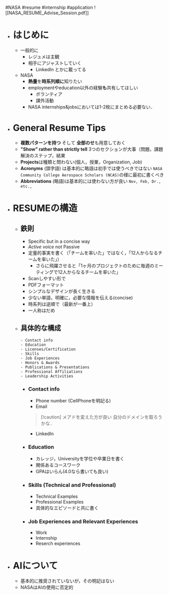 #NASA #resume #internship #application
![[NASA_RESUME_Advise_Session.pdf]]

- # はじめに
	- 一般的に
		- レジュメは主観
		- 相手にアジャストしていく
			- LinkedIn とかに載ってる
	- NASA
		- **熱量**を**時系列順に**知りたい
		- employmentやeducation以外の経験**も**共有してほしい
			- ボランティア
			- 課外活動
		- NASA internships&jobsにおいては1-2枚にまとめる必要ない．
- # General Resume Tips
	- **複数パターンを持つ** そして **全部のせ**も用意しておく
	- **"Show" rather than strictly tell** 3つのセクションが大事（問題，課題解決のステップ，結果
	- **Projects**は種類と問わない(個人，授業，Organization, Job)
	- **Acronyms** (頭字語) は基本的に略語は初手では使うべきではない `NASA Community College Aerospace Scholars (NCAS)`の様に最初に書くべき
	- **Abbreviations** (略語)は基本的には使わない方が良い
	  `Nov, Feb, Dr., etc.,`
 - # RESUMEの構造
	 - ## 鉄則
		 -  Specific but in a concise way
		 - *Active voice* not Passive
		 - 定量的事実を書く（「チームを率いた」ではなく，「12人からなるチームを率いた」）
			 - さらに飛躍させると「1ヶ月のプロジェクトのために毎週のミーティングで12人からなるチームを率いた」
		 - Scanしやすい形で
		 - PDFフォーマット
		 - シンプルなデザインが長く生きる
		 - 少ない単語，明確に，必要な情報を伝える(concise)
		 - 時系列は逆順で（最新が一番上）
		 - 一人称はだめ
	 - ## 具体的な構成
		 ```
		 - Contact info
		 - Education
		 - Licenses/Certification
		 - Skills
		 - Job Experiences
		 - Honors & Awards
		 - Publications & Presentations
		 - Professional Affiliations
		 - Leadership Activities
		```
		 - ### Contact info
			 - Phone number (CellPhoneを明記る)
			 - Email
			 > [!caution] メアドを変えた方が良い
			 > 自分のドメインを取ろうかな．
			 - LinkedIn
		 - ### Education
			 - カレッジ，Universityを学位や卒業日を書く
			 - 関係あるコースワーク
			 - GPAはいらん(4.0なら書いても良い)
		 - ### Skills (Technical and Professional)
			 - Technical Examples
			 - Professional Examples
			 - 具体的なエピソードと共に書く
		 - ### Job Experiences and Relevant Experiences
			 - Work
			 - Internship
			 - Reserch experiences
- # AIについて
	- 基本的に推奨されていないが，その明記はない
	- NASAはAIの使用に否定的